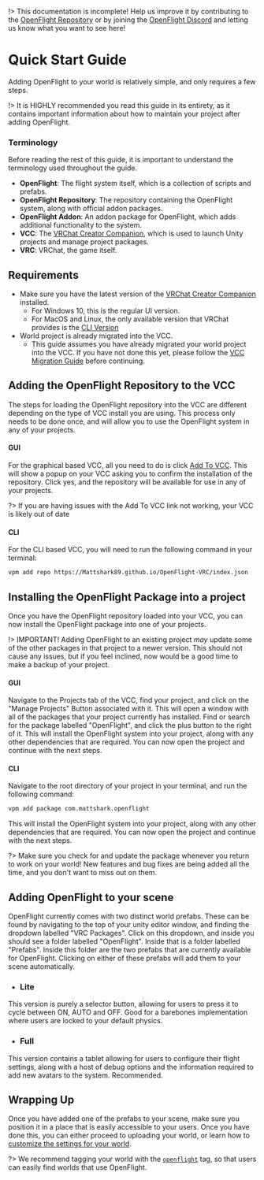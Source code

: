 !> This documentation is incomplete! Help us improve it by contributing to the [OpenFlight Repository](https://github.com/Mattshark89/OpenFlight-VRC/tree/main/docs) or by joining the [OpenFlight Discord](https://discord.gg/XrJsUfwqkf) and letting us know what you want to see here!

# Quick Start Guide
Adding OpenFlight to your world is relatively simple, and only requires a few steps.

!> It is HIGHLY recommended you read this guide in its entirety, as it contains important information about how to maintain your project after adding OpenFlight.

### Terminology
Before reading the rest of this guide, it is important to understand the terminology used throughout the guide.
- **OpenFlight**: The flight system itself, which is a collection of scripts and prefabs.
- **OpenFlight Repository**: The repository containing the OpenFlight system, along with official addon packages.
- **OpenFlight Addon**: An addon package for OpenFlight, which adds additional functionality to the system.
- **VCC**: The [VRChat Creator Companion](https://vcc.docs.vrchat.com/), which is used to launch Unity projects and manage project packages.
- **VRC**: VRChat, the game itself.

## Requirements
- Make sure you have the latest version of the [VRChat Creator Companion](https://vcc.docs.vrchat.com/) installed.
  - For Windows 10, this is the regular UI version.
  - For MacOS and Linux, the only available version that VRChat provides is the [CLI Version](https://vcc.docs.vrchat.com/vpm/cli)
- World project is already migrated into the VCC.
  - This guide assumes you have already migrated your world project into the VCC. If you have not done this yet, please follow the [VCC Migration Guide](https://vcc.docs.vrchat.com/vpm/migrating) before continuing.

## Adding the OpenFlight Repository to the VCC
The steps for loading the OpenFlight repository into the VCC are different depending on the type of VCC install you are using. This process only needs to be done once, and will allow you to use the OpenFlight system in any of your projects.
<!-- tabs:start -->
#### **GUI**
For the graphical based VCC, all you need to do is click [Add To VCC](vcc://vpm/addRepo?url=https%3A%2F%2FMattshark89.github.io%2FOpenFlight-VRC%2Findex.json). This will show a popup on your VCC asking you to confirm the installation of the repository. Click yes, and the repository will be available for use in any of your projects.

?> If you are having issues with the Add To VCC link not working, your VCC is likely out of date
#### **CLI**
For the CLI based VCC, you will need to run the following command in your terminal:
```bash
vpm add repo https://Mattshark89.github.io/OpenFlight-VRC/index.json
```
<!-- tabs:end -->

## Installing the OpenFlight Package into a project
Once you have the OpenFlight repository loaded into your VCC, you can now install the OpenFlight package into one of your projects.  

!> IMPORTANT! Adding OpenFlight to an existing project *may* update some of the other packages in that project to a newer version. This should not cause any issues, but if you feel inclined, now would be a good time to make a backup of your project.
<!-- tabs:start -->
#### **GUI**
Navigate to the Projects tab of the VCC, find your project, and click on the "Manage Projects" Button associated with it. This will open a window with all of the packages that your project currently has installed. Find or search for the package labelled "OpenFlight", and click the plus button to the right of it. This will install the OpenFlight system into your project, along with any other dependencies that are required. You can now open the project and continue with the next steps.

#### **CLI**
Navigate to the root directory of your project in your terminal, and run the following command:
```bash
vpm add package com.mattshark.openflight
```
This will install the OpenFlight system into your project, along with any other dependencies that are required. You can now open the project and continue with the next steps.
<!-- tabs:end -->

?> Make sure you check for and update the package whenever you return to work on your world! New features and bug fixes are being added all the time, and you don't want to miss out on them.

## Adding OpenFlight to your scene
OpenFlight currently comes with two distinct world prefabs. These can be found by navigating to the top of your unity editor window, and finding the dropdown labelled "VRC Packages". Click on this dropdown, and inside you should see a folder labelled "OpenFlight". Inside that is a folder labelled "Prefabs". Inside this folder are the two prefabs that are currently available for OpenFlight. Clicking on either of these prefabs will add them to your scene automatically.

- ### Lite
This version is purely a selector button, allowing for users to press it to cycle between ON, AUTO and OFF. Good for a barebones implementation where users are locked to your default physics.

- ### Full
This version contains a tablet allowing for users to configure their flight settings, along with a host of debug options and the information required to add new avatars to the system. Recommended.

## Wrapping Up
Once you have added one of the prefabs to your scene, make sure you position it in a place that is easily accessible to your users. Once you have done this, you can either proceed to uploading your world, or learn how to [customize the settings for your world](CUSTOMIZATION.md).

?> We recommend tagging your world with the [`openflight`](https://vrchat.com/home/search/openflight) tag, so that users can easily find worlds that use OpenFlight.
